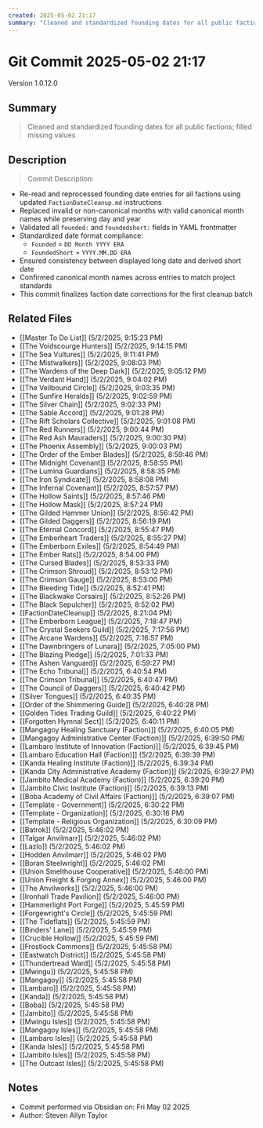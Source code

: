 ```yaml
---
created: 2025-05-02 21:17
summary: "Cleaned and standardized founding dates for all public factions; filled missing values"
---
```


# Git Commit 2025-05-02 21:17

Version 1.0.12.0

## Summary
> Cleaned and standardized founding dates for all public factions; filled missing values

## Description
> Commit Description: 
- Re-read and reprocessed founding date entries for all factions using updated `FactionDateCleanup.md` instructions
- Replaced invalid or non-canonical months with valid canonical month names while preserving day and year
- Validated all `founded:` and `foundedshort:` fields in YAML frontmatter
- Standardized date format compliance:
    - `Founded` = `DD Month YYYY ERA`
    - `FoundedShort` = `YYYY.MM.DD ERA`
- Ensured consistency between displayed long date and derived short date
- Confirmed canonical month names across entries to match project standards
- This commit finalizes faction date corrections for the first cleanup batch

## Related Files
- [[Master To Do List]] (5/2/2025, 9:15:23 PM)
- [[The Voidscourge Hunters]] (5/2/2025, 9:14:15 PM)
- [[The Sea Vultures]] (5/2/2025, 9:11:41 PM)
- [[The Mistwalkers]] (5/2/2025, 9:08:03 PM)
- [[The Wardens of the Deep Dark]] (5/2/2025, 9:05:12 PM)
- [[The Verdant Hand]] (5/2/2025, 9:04:02 PM)
- [[The Veilbound Circle]] (5/2/2025, 9:03:35 PM)
- [[The Sunfire Heralds]] (5/2/2025, 9:02:59 PM)
- [[The Silver Chain]] (5/2/2025, 9:02:33 PM)
- [[The Sable Accord]] (5/2/2025, 9:01:28 PM)
- [[The Rift Scholars Collective]] (5/2/2025, 9:01:08 PM)
- [[The Red Runners]] (5/2/2025, 9:00:44 PM)
- [[The Red Ash Mauraders]] (5/2/2025, 9:00:30 PM)
- [[The Phoenix Assembly]] (5/2/2025, 9:00:03 PM)
- [[The Order of the Ember Blades]] (5/2/2025, 8:59:46 PM)
- [[The Midnight Covenant]] (5/2/2025, 8:58:55 PM)
- [[The Lumina Guardians]] (5/2/2025, 8:58:35 PM)
- [[The Iron Syndicate]] (5/2/2025, 8:58:08 PM)
- [[The Infernal Covenant]] (5/2/2025, 8:57:57 PM)
- [[The Hollow Saints]] (5/2/2025, 8:57:46 PM)
- [[The Hollow Mask]] (5/2/2025, 8:57:24 PM)
- [[The Gilded Hammer Union]] (5/2/2025, 8:56:42 PM)
- [[The Gilded Daggers]] (5/2/2025, 8:56:19 PM)
- [[The Eternal Concord]] (5/2/2025, 8:55:47 PM)
- [[The Emberheart Traders]] (5/2/2025, 8:55:27 PM)
- [[The Emberborn Exiles]] (5/2/2025, 8:54:49 PM)
- [[The Ember Rats]] (5/2/2025, 8:54:00 PM)
- [[The Cursed Blades]] (5/2/2025, 8:53:33 PM)
- [[The Crimson Shroud]] (5/2/2025, 8:53:12 PM)
- [[The Crimson Gauge]] (5/2/2025, 8:53:00 PM)
- [[The Bleeding Tide]] (5/2/2025, 8:52:41 PM)
- [[The Blackwake Corsairs]] (5/2/2025, 8:52:26 PM)
- [[The Black Sepulcher]] (5/2/2025, 8:52:02 PM)
- [[FactionDateCleanup]] (5/2/2025, 8:21:04 PM)
- [[The Emberborn League]] (5/2/2025, 7:18:47 PM)
- [[The Crystal Seekers Guild]] (5/2/2025, 7:17:56 PM)
- [[The Arcane Wardens]] (5/2/2025, 7:16:57 PM)
- [[The Dawnbringers of Lunara]] (5/2/2025, 7:05:00 PM)
- [[The Blazing Pledge]] (5/2/2025, 7:01:33 PM)
- [[The Ashen Vanguard]] (5/2/2025, 6:59:27 PM)
- [[The Echo Tribunal]] (5/2/2025, 6:40:54 PM)
- [[The Crimson Tribunal]] (5/2/2025, 6:40:47 PM)
- [[The Council of Daggers]] (5/2/2025, 6:40:42 PM)
- [[Silver Tongues]] (5/2/2025, 6:40:35 PM)
- [[Order of the Shimmering Guide]] (5/2/2025, 6:40:28 PM)
- [[Golden Tides Trading Guild]] (5/2/2025, 6:40:22 PM)
- [[Forgotten Hymnal Sect]] (5/2/2025, 6:40:11 PM)
- [[Mangagoy Healing Sanctuary (Faction)]] (5/2/2025, 6:40:05 PM)
- [[Mangagoy Administrative Center (Faction)]] (5/2/2025, 6:39:50 PM)
- [[Lambaro Institute of Innovation (Faction)]] (5/2/2025, 6:39:45 PM)
- [[Lambaro Education Hall (Faction)]] (5/2/2025, 6:39:39 PM)
- [[Kanda Healing Institute (Faction)]] (5/2/2025, 6:39:34 PM)
- [[Kanda City Administrative Academy (Faction)]] (5/2/2025, 6:39:27 PM)
- [[Jambito Medical Academy (Faction)]] (5/2/2025, 6:39:20 PM)
- [[Jambito Civic Institute (Faction)]] (5/2/2025, 6:39:13 PM)
- [[Boba Academy of Civil Affairs (Faction)]] (5/2/2025, 6:39:07 PM)
- [[Template - Government]] (5/2/2025, 6:30:22 PM)
- [[Template - Organization]] (5/2/2025, 6:30:16 PM)
- [[Template - Religious Organization]] (5/2/2025, 6:30:09 PM)
- [[Batrok]] (5/2/2025, 5:46:02 PM)
- [[Talgar Anvilmarr]] (5/2/2025, 5:46:02 PM)
- [[Lazlo]] (5/2/2025, 5:46:02 PM)
- [[Hodden Anvilmarr]] (5/2/2025, 5:46:02 PM)
- [[Boran Steelwright]] (5/2/2025, 5:46:02 PM)
- [[Union Smelthouse Cooperative]] (5/2/2025, 5:46:00 PM)
- [[Union Freight & Forging Annex]] (5/2/2025, 5:46:00 PM)
- [[The Anvilworks]] (5/2/2025, 5:46:00 PM)
- [[Ironhall Trade Pavilion]] (5/2/2025, 5:46:00 PM)
- [[Hammerlight Port Forge]] (5/2/2025, 5:45:59 PM)
- [[Forgewright's Circle]] (5/2/2025, 5:45:59 PM)
- [[The Tideflats]] (5/2/2025, 5:45:59 PM)
- [[Binders' Lane]] (5/2/2025, 5:45:59 PM)
- [[Crucible Hollow]] (5/2/2025, 5:45:59 PM)
- [[Frostlock Commons]] (5/2/2025, 5:45:58 PM)
- [[Eastwatch District]] (5/2/2025, 5:45:58 PM)
- [[Thundertread Ward]] (5/2/2025, 5:45:58 PM)
- [[Mwingu]] (5/2/2025, 5:45:58 PM)
- [[Mangagoy]] (5/2/2025, 5:45:58 PM)
- [[Lambaro]] (5/2/2025, 5:45:58 PM)
- [[Kanda]] (5/2/2025, 5:45:58 PM)
- [[Boba]] (5/2/2025, 5:45:58 PM)
- [[Jambito]] (5/2/2025, 5:45:58 PM)
- [[Mwingu Isles]] (5/2/2025, 5:45:58 PM)
- [[Mangagoy Isles]] (5/2/2025, 5:45:58 PM)
- [[Lambaro Isles]] (5/2/2025, 5:45:58 PM)
- [[Kanda Isles]] (5/2/2025, 5:45:58 PM)
- [[Jambito Isles]] (5/2/2025, 5:45:58 PM)
- [[The Outcast Isles]] (5/2/2025, 5:45:58 PM)

## Notes
- Commit performed via Obsidian on: Fri May 02 2025
- Author: Steven Allyn Taylor

